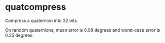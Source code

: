 # quatcompress
Compress a quaternion into 32 bits.

On random quaternions, mean error is 0.08 degrees and worst-case error is 0.25 degrees.
